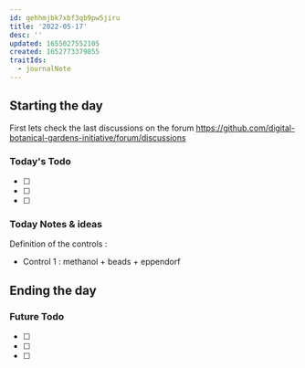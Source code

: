 ```yaml
---
id: qehhmjbk7xbf3qb9pw5jiru
title: '2022-05-17'
desc: ''
updated: 1655027552105
created: 1652773379855
traitIds:
  - journalNote
---
```




## Starting the day

First lets check the last discussions on the forum https://github.com/digital-botanical-gardens-initiative/forum/discussions

### Today's Todo 

- [ ] 
- [ ] 
- [ ] 

### Today Notes & ideas
Definition of the controls :
- Control 1 : methanol + beads + eppendorf



## Ending the day

### Future Todo

- [ ] 
- [ ] 
- [ ] 
